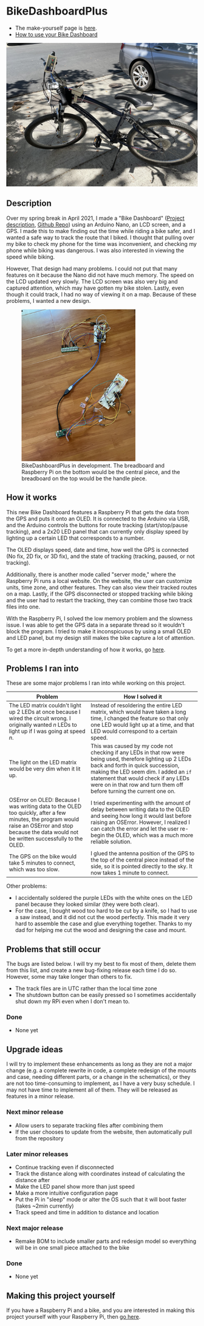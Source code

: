 # BikeDashboardPlus

- The make-yourself page is [here](docs/pages/make_yourself.md).  
- [How to use your Bike Dashboard](docs/pages/usage.md)

![BD_finished](docs/img/bd_finished.jpg)  

## Description

Over my spring break in April 2021, I made a "Bike Dashboard" ([Project description](https://create.arduino.cc/projecthub/jonathanhliu21/a-dashboard-for-a-bike-unfinished-6dc0cb), [Github Repo](https://github.com/jonyboi396825/BikeDashboard)) using an Arduino Nano, an LCD screen, and a GPS. I made this to make finding out the time while riding a bike safer, and I wanted a safe way to track the route that I biked. I thought that pulling over my bike to check my phone for the time was inconvenient, and checking my phone while biking was dangerous. I was also interested in viewing the speed while biking.

However, That design had many problems. I could not put that many features on it because the Nano did not have much memory. The speed on the LCD updated very slowly. The LCD screen was also very big and captured attention, which may have gotten my bike stolen. Lastly, even though it could track, I had no way of viewing it on a map. Because of these problems, I wanted a new design.

<figure>
    <img src="docs/img/bd_development.jpg" alt="bd_development.jpg" height="400px">
    <figcaption>BikeDashboardPlus in development. The breadboard and Raspberry Pi on the bottom would be the central piece, and the breadboard on the top would be the handle piece.</figcaption>
</figure>

## How it works

This new Bike Dashboard features a Raspberry Pi that gets the data from the GPS and puts it onto an OLED. It is connected to the Arduino via USB, and the Arduino controls the buttons for route tracking (start/stop/pause tracking), and a 2x20 LED panel that can currently only display speed by lighting up a certain LED that corresponds to a number.

The OLED displays speed, date and time, how well the GPS is connected (No fix, 2D fix, or 3D fix), and the state of tracking (tracking, paused, or not tracking). 

Additionally, there is another mode called "server mode," where the Raspberry Pi runs a local website. On the website, the user can customize units, time zone, and other features. They can also view their tracked routes on a map. Lastly, if the GPS disconnected or stopped tracking while biking and the user had to restart the tracking, they can combine those two track files into one.

With the Raspberry Pi, I solved the low memory problem and the slowness issue. I was able to get the GPS data in a separate thread so it wouldn't block the program. I tried to make it inconspicuous by using a small OLED and LED panel, but my design still makes the bike capture a lot of attention.

To get a more in-depth understanding of how it works, go [here](docs/pages/usage.md).

## Problems I ran into 

These are some major problems I ran into while working on this project.

| Problem               | How I solved it                |
|-----------------------|--------------------------------|
| The LED matrix couldn't light up 2 LEDs at once because I wired the circuit wrong. I originally wanted *n* LEDs to light up if I was going at speed *n*. | Instead of resoldering the entire LED matrix, which would have taken a long time, I changed the feature so that only one LED would light up at a time, and that LED would correspond to a certain speed. |
| The light on the LED matrix would be very dim when it lit up. | This was caused by my code not checking if any LEDs in that row were being used, therefore lighting up 2 LEDs back and forth in quick succession, making the LED seem dim. I added an `if` statement that would check if any LEDs were on in that row and turn them off before turning the current one on. |
OSError on OLED: Because I was writing data to the OLED too quickly, after a few minutes, the program would raise an OSError and stop because the data would not be written successfully to the OLED. | I tried experimenting with the amount of delay between writing data to the OLED and seeing how long it would last before raising an OSError. However, I realized I can catch the error and let the user re-begin the OLED, which was a much more reliable solution. |
| The GPS on the bike would take 5 minutes to connect, which was too slow. | I glued the antenna position of the GPS to the top of the central piece instead of the side, so it is pointed directly to the sky. It now takes 1 minute to connect.


Other problems:
- I accidentally soldered the purple LEDs with the white ones on the LED panel because they looked similar (they were both clear).
- For the case, I bought wood too hard to be cut by a knife, so I had to use a saw instead, and it did not cut the wood perfectly. This made it very hard to assemble the case and glue everything together. Thanks to my dad for helping me cut the wood and designing the case and mount.

## Problems that still occur

The bugs are listed below. I will try my best to fix most of them, delete them from this list, and create a new bug-fixing release each time I do so. However, some may take longer than others to fix.

- The track files are in UTC rather than the local time zone
- The shutdown button can be easily pressed so I sometimes accidentally shut down my RPi even when I don't mean to.

### Done
- None yet

## Upgrade ideas

I will try to implement these enhancements as long as they are not a major change (e.g. a complete rewrite in code, a complete redesign of the mounts and case, needing different parts, or a change in the schematics), or they are not too time-consuming to implement, as I have a very busy schedule. I may not have time to implement all of them. They will be released as features in a minor release.

### Next minor release
- Allow users to separate tracking files after combining them
- If the user chooses to update from the website, then automatically pull from the repository

### Later minor releases
- Continue tracking even if disconnected
- Track the distance along with coordinates instead of calculating the distance after
- Make the LED panel show more than just speed
- Make a more intuitive configuration page
- Put the Pi in "sleep" mode or alter the OS such that it will boot faster (takes ~2min currently)
- Track speed and time in addition to distance and location

### Next major release
- Remake BOM to include smaller parts and redesign model so everything will be in one small piece attached to the bike

### Done 
- None yet

## Making this project yourself

If you have a Raspberry Pi and a bike, and you are interested in making this project yourself with your Raspberry Pi, then [go here](docs/pages/make_yourself.md).
